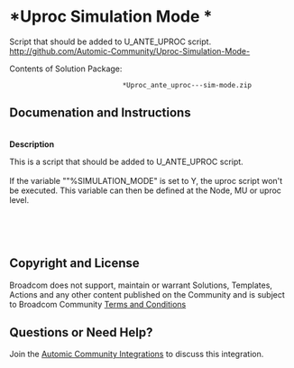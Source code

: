 *Uproc Simulation Mode *
=============


Script that should be added to U_ANTE_UPROC script.
http://github.com/Automic-Community/Uproc-Simulation-Mode-

<!-- List of attached files -->
Contents of Solution Package:

						
								*Uproc_ante_uproc---sim-mode.zip
								
						


Documenation and Instructions
---

<p><br class="clear" /> <span><strong class="bbc">Description</strong></span></p>
<p><span>This is a script that should be added to U_ANTE_UPROC script.<br />&nbsp;<br />If the variable ""%SIMULATION_MODE" is set to Y, the uproc script won't be executed. This variable can then be defined at the Node, MU or uproc level. &nbsp;</span></p>
<p>&nbsp;</p>
<p>&nbsp;</p>

Copyright and License
---

Broadcom does not support, maintain or warrant Solutions, Templates, Actions and any other content published on the Community and is subject to Broadcom Community [Terms and Conditions](https://community.broadcom.com/termsandconditions)


Questions or Need Help? 
---
Join the [Automic Community Integrations](https://community.broadcom.com/communities/community-home?CommunityKey=83e49dd4-b93e-464a-a343-2bb1e51c13ec) to discuss this integration.
